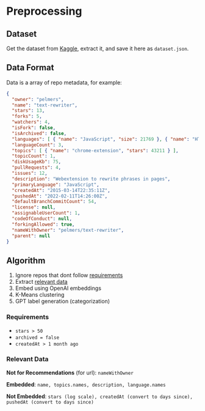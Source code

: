 # Preprocessing

## Dataset
Get the dataset from [Kaggle](https://www.kaggle.com/datasets/pelmers/github-repository-metadata-with-5-stars),
extract it, and save it here as `dataset.json`.

## Data Format
Data is a array of repo metadata, for example:
```json
{
  "owner": "pelmers",
  "name": "text-rewriter",
  "stars": 13,
  "forks": 5,
  "watchers": 4,
  "isFork": false,
  "isArchived": false,
  "languages": [ { "name": "JavaScript", "size": 21769 }, { "name": "HTML", "size": 2096 }, { "name": "CSS", "size": 2081 } ],
  "languageCount": 3,
  "topics": [ { "name": "chrome-extension", "stars": 43211 } ],
  "topicCount": 1,
  "diskUsageKb": 75,
  "pullRequests": 4,
  "issues": 12,
  "description": "Webextension to rewrite phrases in pages",
  "primaryLanguage": "JavaScript",
  "createdAt": "2015-03-14T22:35:11Z",
  "pushedAt": "2022-02-11T14:26:00Z",
  "defaultBranchCommitCount": 54,
  "license": null,
  "assignableUserCount": 1,
  "codeOfConduct": null,
  "forkingAllowed": true,
  "nameWithOwner": "pelmers/text-rewriter",
  "parent": null
}
```

## Algorithm
 1. Ignore repos that dont follow [requirements](#requirements)
 2. Extract [relevant data](#relevant-data)
 3. Embed using OpenAI embeddings
 4. K-Means clustering
 5. GPT label generation (categorization)

### Requirements
- `stars > 50`
- `archived = false`
- `createdAt > 1 month ago`

### Relevant Data
__Not for Recommendations__ (for url): `nameWithOwner`

__Embedded__: `name, topics.names, description, language.names`

__Not Embedded__: `stars (log scale), createdAt (convert to days since), pushedAt (convert to days since)`



